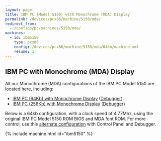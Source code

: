 ```yaml
---
layout: page
title: IBM PC (Model 5150) with Monochrome (MDA) Display
permalink: /devices/pcx86/machine/5150/mda/
redirect_from:
  - /configs/pc/machines/5150/mda/
machines:
  - id: ibm5150
    type: pcx86
    config: /devices/pcx86/machine/5150/mda/64kb/machine.xml
    resume: 1
---
```


IBM PC with Monochrome (MDA) Display
------------------------------------

All our Monochrome (MDA) configurations of the IBM PC Model 5150 are located here, including:

* [IBM PC (64Kb) with Monochrome Display](/devices/pcx86/machine/5150/mda/64kb/) ([Debugger](/devices/pcx86/machine/5150/mda/64kb/debugger/))
* [IBM PC (256Kb) with Monochrome Display](/devices/pcx86/machine/5150/mda/256kb/) ([Debugger](/devices/pcx86/machine/5150/mda/256kb/debugger/))

Below is a 64kb configuration, with a clock speed of 4.77Mhz,
using the original IBM PC Model 5150 ROM BIOS and MDA font ROM. For more control,
use this [alternate configuration](/devices/pcx86/machine/5150/mda/64kb/debugger/) with Control Panel and Debugger.

{% include machine.html id="ibm5150" %}
